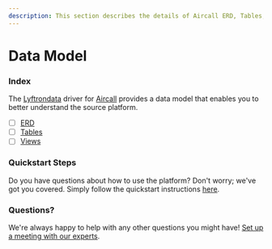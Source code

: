```yaml
---
description: This section describes the details of Aircall ERD, Tables, and Views.
---
```


# Data Model

### Index

The  [Lyftrondata](https://www.lyftrondata.com/) driver for [Aircall](https://www.lyftrondata.com/integration/business-analytics/aircall/) provides a data model that enables you to better understand the source platform.

* [ ] [ERD](erd.md)
* [ ] [Tables](tables.md)
* [ ] [Views](views.md)

### Quickstart Steps

Do you have questions about how to use the platform? Don't worry; we've got you covered. Simply follow the quickstart instructions [here](../README.md).


### Questions? <a href="#questions" id="questions"></a>

We're always happy to help with any other questions you might have! [Set up a meeting with our experts](https://www.lyftrondata.com/book-a-meeting/).

